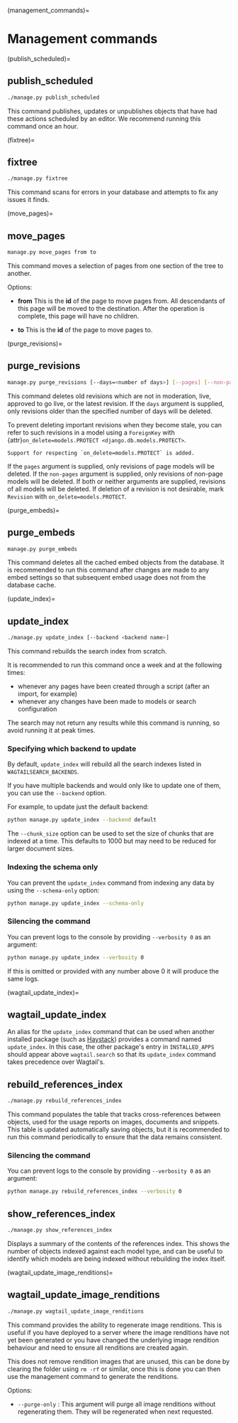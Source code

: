 (management_commands)=

# Management commands

(publish_scheduled)=

## publish_scheduled

```sh
./manage.py publish_scheduled
```

This command publishes, updates or unpublishes objects that have had these actions scheduled by an editor. We recommend running this command once an hour.

(fixtree)=

## fixtree

```sh
./manage.py fixtree
```

This command scans for errors in your database and attempts to fix any issues it finds.

(move_pages)=

## move_pages

```sh
manage.py move_pages from to
```

This command moves a selection of pages from one section of the tree to another.

Options:

-   **from**
    This is the **id** of the page to move pages from. All descendants of this page will be moved to the destination. After the operation is complete, this page will have no children.

-   **to**
    This is the **id** of the page to move pages to.

(purge_revisions)=

## purge_revisions

```sh
manage.py purge_revisions [--days=<number of days>] [--pages] [--non-pages]
```

This command deletes old revisions which are not in moderation, live, approved to go live, or the latest
revision. If the `days` argument is supplied, only revisions older than the specified number of
days will be deleted.

To prevent deleting important revisions when they become stale, you can refer to such revisions in a model using a `ForeignKey` with {attr}`on_delete=models.PROTECT <django.db.models.PROTECT>`.

```{versionadded} 5.2
Support for respecting `on_delete=models.PROTECT` is added.
```

If the `pages` argument is supplied, only revisions of page models will be deleted. If the `non-pages` argument is supplied, only revisions of non-page models will be deleted. If both or neither arguments are supplied, revisions of all models will be deleted.
If deletion of a revision is not desirable, mark `Revision` with `on_delete=models.PROTECT`.

(purge_embeds)=

## purge_embeds

```sh
manage.py purge_embeds
```

This command deletes all the cached embed objects from the database. It is recommended to run this command after changes are made to any embed settings so that subsequent embed usage does not from the database cache.

(update_index)=

## update_index

```sh
./manage.py update_index [--backend <backend name>]
```

This command rebuilds the search index from scratch.

It is recommended to run this command once a week and at the following times:

-   whenever any pages have been created through a script (after an import, for example)
-   whenever any changes have been made to models or search configuration

The search may not return any results while this command is running, so avoid running it at peak times.

### Specifying which backend to update

By default, `update_index` will rebuild all the search indexes listed in `WAGTAILSEARCH_BACKENDS`.

If you have multiple backends and would only like to update one of them, you can use the `--backend` option.

For example, to update just the default backend:

```sh
python manage.py update_index --backend default
```

The `--chunk_size` option can be used to set the size of chunks that are indexed at a time. This defaults to
1000 but may need to be reduced for larger document sizes.

### Indexing the schema only

You can prevent the `update_index` command from indexing any data by using the `--schema-only` option:

```sh
python manage.py update_index --schema-only
```

### Silencing the command

You can prevent logs to the console by providing `--verbosity 0` as an argument:

```sh
python manage.py update_index --verbosity 0
```

If this is omitted or provided with any number above 0 it will produce the same logs.

(wagtail_update_index)=

## wagtail_update_index

An alias for the `update_index` command that can be used when another installed package (such as [Haystack](https://haystacksearch.org/)) provides a command named `update_index`. In this case, the other package's entry in `INSTALLED_APPS` should appear above `wagtail.search` so that its `update_index` command takes precedence over Wagtail's.

## rebuild_references_index

```sh
./manage.py rebuild_references_index
```

This command populates the table that tracks cross-references between objects, used for the usage reports on images, documents and snippets. This table is updated automatically saving objects, but it is recommended to run this command periodically to ensure that the data remains consistent.

### Silencing the command

You can prevent logs to the console by providing `--verbosity 0` as an argument:

```sh
python manage.py rebuild_references_index --verbosity 0
```

## show_references_index

```sh
./manage.py show_references_index
```

Displays a summary of the contents of the references index. This shows the number of objects indexed against each model type, and can be useful to identify which models are being indexed without rebuilding the index itself.

(wagtail_update_image_renditions)=

## wagtail_update_image_renditions

```sh
./manage.py wagtail_update_image_renditions
```

This command provides the ability to regenerate image renditions.
This is useful if you have deployed to a server where the image renditions have not yet been generated or you have changed the underlying image rendition behaviour and need to ensure all renditions are created again.

This does not remove rendition images that are unused, this can be done by clearing the folder using `rm -rf` or similar, once this is done you can then use the management command to generate the renditions.

Options:

-  `--purge-only` :
    This argument will purge all image renditions without regenerating them. They will be regenerated when next requested.
